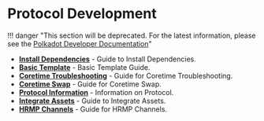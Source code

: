 # Protocol Development

!!! danger "This section will be deprecated. For the latest information, please see the [Polkadot Developer Documentation](https://docs.polkadot.com/)"


<div class="grid cards" markdown>

- **[Install Dependencies](../build-guides-install-deps.md)** - Guide to Install Dependencies.
- **[Basic Template](../build-guides-template-basic.md)** - Basic Template Guide.
- **[Coretime Troubleshooting](../build-guides-coretime-troubleshoot.md)** - Guide for Coretime Troubleshooting.
- **[Coretime Swap](../../learn/learn-guides-coretime-swap.md)** - Guide for Coretime Swap.
- **[Protocol Information](../build-protocol-info.md)** - Information on Protocol.
- **[Integrate Assets](../build-integrate-assets.md)** - Guide to Integrate Assets.
- **[HRMP Channels](../build-hrmp-channels.md)** - Guide for HRMP Channels.

</div>